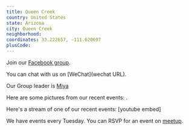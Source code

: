 ```yaml
---
title: Queen Creek
country: United States
state: Arizona
city: Queen Creek
neighborhood: 
coordinates: 33.222657, -111.620697
plusCode:
---
```

Join our [Facebook group](https://www.facebook.com/groups/free.code.camp.queen.creek).

You can chat with us on [WeChat](wechat URL).

Our Group leader is [Miya](freecodecamp.org/miya)

Here are some pictures from our recent events:
![]().

Here's a stream of one of our recent events:
[youtube embed]

We have events every Tuesday. You can RSVP for an event on [meetup](meetupurl).
